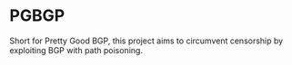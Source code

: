 # PGBGP

Short for Pretty Good BGP, this project aims to circumvent censorship by exploiting BGP with path poisoning.